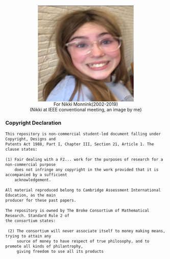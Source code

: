 <p align="center"><img align="center" src="Monnink.jpg" alt="Profile Picture" width="300" height="300"><br>For Nikki Monnink(2002-2019) <br>(Nikki at IEEE conventional meeting, an image by me)</p>

### Copyright Declaration
```
This repository is non-commercial student-led document falling under Copyright, Designs and
Patents Act 1988, Part I, Chapter III, Section 21, Article 1. The clause states:

(1) Fair dealing with a F2... work for the purposes of research for a non-commercial purpose
    does not infringe any copyright in the work provided that it is accompanied by a sufficient
    acknowledgement.

All material reproduced belong to Cambridge Assessment International Education, as the main
producer for these past papers.

The repository is owned by The Broke Consortium of Mathematical Research. Standard Rule 2 of
the consortium states:

 (2) The consortium will never associate itself to money making means, trying to attain any
     source of money to have respect of true philosophy, and to promote all kinds of philantrophy,
     giving freedom to use all its products 
```

